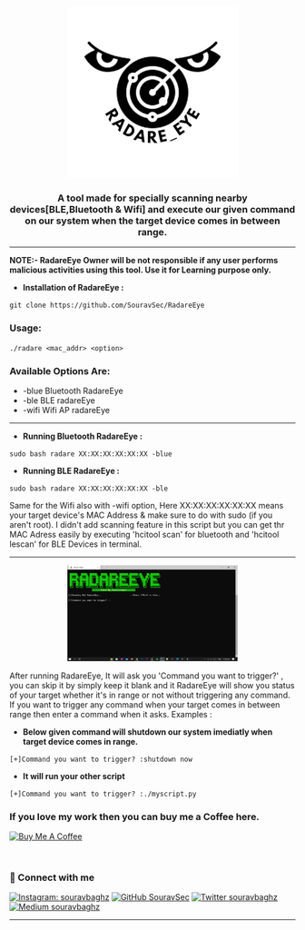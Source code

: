 <p align="center">
  <img  width="300" src="logo.png" />
</p>
<h3 align="center"><b>A tool made for specially scanning nearby devices[BLE,Bluetooth & Wifi] and execute our given command on our system when the target device comes in between range.</b></h3>


*** 
**NOTE:- RadareEye Owner will be not responsible if any user performs malicious activities using this tool. Use it for Learning purpose only.**

+ **Installation of RadareEye :**
 ```
 git clone https://github.com/SouravSec/RadareEye
 ```
### Usage:
```
./radare <mac_addr> <option>
```
### Available Options Are:
- -blue   Bluetooth RadareEye
- -ble    BLE radareEye
- -wifi   Wifi AP radareEye
***
+ **Running Bluetooth RadareEye :**
```
sudo bash radare XX:XX:XX:XX:XX:XX -blue
```
+ **Running BLE RadareEye :**
```
sudo bash radare XX:XX:XX:XX:XX:XX -ble
```
Same for the Wifi also with -wifi option, Here XX:XX:XX:XX:XX:XX means your target device's MAC Address & make sure to do with sudo (if you aren't root). I didn't add scanning feature in this script but you can get thr MAC Adress easily by executing 'hcitool scan' for bluetooth and 'hcitool lescan' for BLE Devices in terminal.
***
<p align="center">
  <img  width="300" src="screenshot.png" />
</p>
After running RadareEye, It will ask you 'Command you want to trigger?' , you can skip it by simply keep it blank and it RadareEye will show you status of your target whether it's in range or not without triggering any command. If you want to trigger any command when your target comes in between range then enter a command when it asks.
 Examples :

+ **Below given command will shutdown our system imediatly when target device comes in range.**

```
[+]Command you want to trigger? :shutdown now
```
+ **It will run your other script**
```
[+]Command you want to trigger? :./myscript.py
```

 ### If you love my work then you can buy me a Coffee here.
 <a href="https://www.buymeacoffee.com/souravbaghz" target="_blank"><img src="https://cdn.buymeacoffee.com/buttons/default-orange.png" alt="Buy Me A Coffee" height="41" width="174"></a>
 
 
 <br>

### 🤝 Connect with me
[![Instagram: souravbaghz](https://img.shields.io/badge/instagram-%23E4405F.svg?&style=for-the-badge&logo=instagram&logoColor=white)](https://www.instagram.com/souravbaghz)
[![GitHub SouravSec](https://img.shields.io/badge/github-%23000000.svg?&style=for-the-badge&logo=github)](https://github.com/SouravSec)
[![Twitter souravbaghz](https://img.shields.io/badge/twitter-%231DA1F2.svg?&style=for-the-badge&logo=twitter&logoColor=white)](https://twitter.com/souravbaghz)
[![Medium souravbaghz](https://img.shields.io/badge/medium-%2312100E.svg?&style=for-the-badge&logo=medium&logoColor=white)](https://medium.com/@souravbaghz)

---

